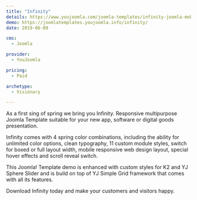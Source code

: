 ```yaml
---
title: "Infinity"
details: https://www.youjoomla.com/joomla-templates/infinity-joomla-mobile-applications-template.html
demo: https://joomlatemplates.youjoomla.info/infinity/
date: 2019-06-09

cms: 
  - Joomla

provider:
  - YouJoomla

pricing:
  - Paid

archetype:
  - Visionary

--- 
```


As a first sing of spring we bring you Infinity. Responsive multipurpose Joomla Template suitable for your new app, software or digital goods presentation.

Infinity comes with 4 spring color combinations, including the ability for unlimited color options, clean typography, 11 custom module styles, switch for boxed or full layout width, mobile responsive web design layout, special hover effects and scroll reveal switch.

This Joomla! Template demo is enhanced with custom styles for K2 and YJ Sphere Slider and is build on top of YJ Simple Grid framework that comes with all its features.

Download Infinity today and make your customers and visitors happy.
